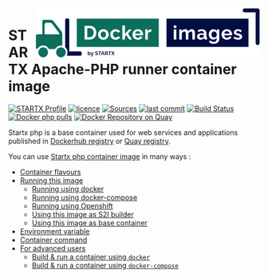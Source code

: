 <img align="right" src="https://raw.githubusercontent.com/startxfr/docker-images/master/travis/logo-small.svg?sanitize=true">

# STARTX Apache-PHP runner container image

[![STARTX Profile](https://img.shields.io/badge/provider-startx-green.svg)](https://github.com/startxfr) [![licence](https://img.shields.io/github/license/startxfr/docker-images.svg)](https://github.com/startxfr/docker-images) [![Sources](https://img.shields.io/badge/startx-docker--images-blue.svg)](https://github.com/startxfr/docker-images/tree/master/GitlabRunner/php/)
[![last commit](https://img.shields.io/github/last-commit/startxfr/docker-images.svg)](https://github.com/startxfr/docker-images) [![Build Status](https://travis-ci.org/startxfr/docker-images.svg?branch=master)](https://travis-ci.org/startxfr/docker-images) [![Docker php pulls](https://img.shields.io/docker/pulls/startx/sv-php)](https://hub.docker.com/r/startx/sv-php) [![Docker Repository on Quay](https://quay.io/repository/startx/php/status "Docker Repository on Quay")](https://quay.io/repository/startx/php)

Startx php is a base container used for web services and applications published in
[Dockerhub registry](https://hub.docker.com/u/startx) or [Quay registry](https://quay.io/startx).

You can use [Startx php container image](https://docker-images.readthedocs.io/en/latest/GitlabRunner/php/) in many ways :

- [Container flavours](https://docker-images.readthedocs.io/en/latest/GitlabRunner/php/#container-flavours)
- [Running this image](https://docker-images.readthedocs.io/en/latest/GitlabRunner/php/#running-this-image)
  - [Running using docker](https://docker-images.readthedocs.io/en/latest/GitlabRunner/php/#running-using-docker)
  - [Running using docker-compose](https://docker-images.readthedocs.io/en/latest/GitlabRunner/php/#running-using-docker-compose)
  - [Running using Openshift](https://docker-images.readthedocs.io/en/latest/GitlabRunner/php/#running-using-openshift)
  - [Using this image as S2I builder](https://docker-images.readthedocs.io/en/latest/GitlabRunner/php/#using-this-image-as-s2i-builder)
  - [Using this image as base container](https://docker-images.readthedocs.io/en/latest/GitlabRunner/php/#using-this-image-as-base-container)
- [Environment variable](https://docker-images.readthedocs.io/en/latest/GitlabRunner/php/#environment-variable)
- [Container command](https://docker-images.readthedocs.io/en/latest/GitlabRunner/php/#container-command)
- [For advanced users](https://docker-images.readthedocs.io/en/latest/GitlabRunner/php/#for-advanced-users)
  - [Build & run a container using `docker`](https://docker-images.readthedocs.io/en/latest/GitlabRunner/php/#build--run-a-container-using-docker)
  - [Build & run a container using `docker-compose`](https://docker-images.readthedocs.io/en/latest/GitlabRunner/php/#build--run-a-container-using-docker-compose)
